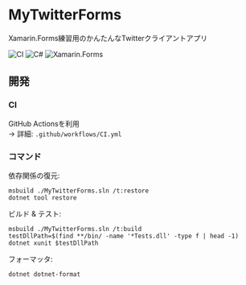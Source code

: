 # MyTwitterForms

Xamarin.Forms練習用のかんたんなTwitterクライアントアプリ

![CI](https://github.com/aridai/MyTwitterForms/workflows/CI/badge.svg)
![C#](https://img.shields.io/static/v1?label=language&message=C%23&color=brightgreen)
![Xamarin.Forms](https://img.shields.io/static/v1?label=framework&message=Xamarin.Forms&color=purple)

## 開発

### CI

GitHub Actionsを利用  
-> 詳細: `.github/workflows/CI.yml`

### コマンド

依存関係の復元:

```
msbuild ./MyTwitterForms.sln /t:restore
dotnet tool restore
```

ビルド & テスト:

```
msbuild ./MyTwitterForms.sln /t:build
testDllPath=$(find **/bin/ -name '*Tests.dll' -type f | head -1)
dotnet xunit $testDllPath
```

フォーマッタ:

```
dotnet dotnet-format
```
